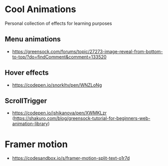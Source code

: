 # Cool Animations

Personal collection of effects for learning purposes

## Menu animations

-   <https://greensock.com/forums/topic/27273-image-reveal-from-bottom-to-top/?do=findComment&comment=133520>

## Hover effects

-   <https://codepen.io/snorkltv/pen/WNZLoNg>

## ScrollTrigger

- https://codepen.io/jshikanova/pen/XWMKLzr (https://shakuro.com/blog/greensock-tutorial-for-beginners-web-animation-library)

# Framer motion

-  https://codesandbox.io/s/framer-motion-split-text-o1r7d
